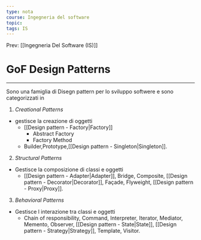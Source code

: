 ```yaml
---
type: nota
course: Ingegneria del software
topic: 
tags: IS
---
```


Prev: [[Ingegneria Del Software (IS)]]

# GoF Design Patterns
---

Sono una famiglia di Disegn pattern per lo sviluppo softwere e sono categorizzati in 

1. _Creational Patterns_
-  gestisce la creazione di oggetti
	- [[Design pattern - Factory|Factory]]
		- Abstract Factory
		- Factory Method
	- Builder,Prototype,[[Design pattern - Singleton|Singleton]].
2.  _Structural Patterns_
- Gestisce la composizione di classi e oggetti
	- [[Design pattern - Adapter|Adapter]], Bridge, Composite, [[Design pattern - Decorator|Decorator]], Façade, Flyweight, [[Design pattern - Proxy|Proxy]].
3. _Behavioral Patterns_
- Gestisce l interazione tra classi e oggetti
	-  Chain of responsibility, Command, Interpreter, Iterator, Mediator, Memento, Observer, [[Design pattern - State|State]], [[Design pattern - Strategy|Strategy]], Template, Visitor.